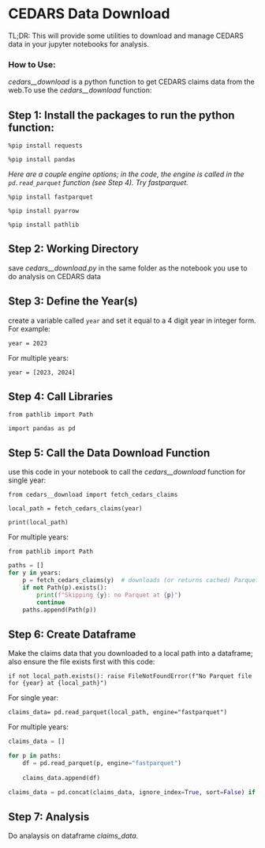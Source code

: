 # CEDARS Data Download

TL;DR: This will provide some utilities to download and manage CEDARS data in your jupyter notebooks for analysis. 

### How to Use:

*cedars__download* is a python function to get CEDARS claims data from the web.To use the *cedars__download* function:

## Step 1: Install the packages to run the python function:

`%pip install requests`

`%pip install pandas`

*Here are a couple engine options; in the code, the engine is called in the `pd.read_parquet` function (see Step 4). Try fastparquet.*

`%pip install fastparquet`

`%pip install pyarrow` 

`%pip install pathlib`

## Step 2: Working Directory
save *cedars__download.py* in the same folder as the notebook you use to do analysis on CEDARS data

## Step 3: Define the Year(s)
create a variable called `year` and set it equal to a 4 digit year in integer form. For example:

`year = 2023`

For multiple years: 

`year = [2023, 2024]`

## Step 4: Call Libraries

`from pathlib import Path`

`import pandas as pd`


## Step 5: Call the Data Download Function
use this code in your notebook to call the *cedars__download* function for single year:

`from cedars__download import fetch_cedars_claims`

`local_path = fetch_cedars_claims(year)`

`print(local_path)`

For multiple years:

`from pathlib import Path`

```python
paths = []
for y in years:
    p = fetch_cedars_claims(y)  # downloads (or returns cached) Parquet for that year
    if not Path(p).exists():
        print(f"Skipping {y}: no Parquet at {p}")
        continue
    paths.append(Path(p))
```



## Step 6: Create Dataframe
Make the claims data that you downloaded to a local path into a dataframe; also ensure the file exists first with this code:

`if not local_path.exists(): raise FileNotFoundError(f"No Parquet file for {year} at {local_path}")`

For single year:
    
`claims_data= pd.read_parquet(local_path, engine="fastparquet")`

For multiple years:
```python
claims_data = []

for p in paths:
    df = pd.read_parquet(p, engine="fastparquet")
   
    claims_data.append(df)

claims_data = pd.concat(claims_data, ignore_index=True, sort=False) if claims_data else pd.DataFrame()
```

## Step 7: Analysis 
Do analaysis on dataframe *claims_data*. 
